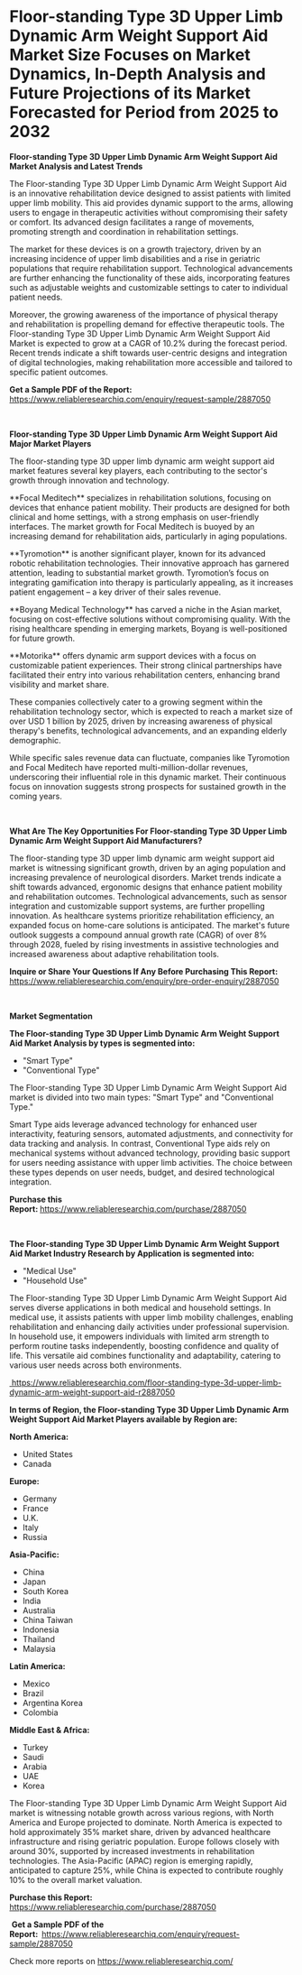 <p><h1>Floor-standing Type 3D Upper Limb Dynamic Arm Weight Support Aid Market Size Focuses on Market Dynamics, In-Depth Analysis and Future Projections of its Market Forecasted for Period from 2025 to 2032</h1></p><p><strong>Floor-standing Type 3D Upper Limb Dynamic Arm Weight Support Aid Market Analysis and Latest Trends</strong></p>
<p><p>The Floor-standing Type 3D Upper Limb Dynamic Arm Weight Support Aid is an innovative rehabilitation device designed to assist patients with limited upper limb mobility. This aid provides dynamic support to the arms, allowing users to engage in therapeutic activities without compromising their safety or comfort. Its advanced design facilitates a range of movements, promoting strength and coordination in rehabilitation settings.</p><p>The market for these devices is on a growth trajectory, driven by an increasing incidence of upper limb disabilities and a rise in geriatric populations that require rehabilitation support. Technological advancements are further enhancing the functionality of these aids, incorporating features such as adjustable weights and customizable settings to cater to individual patient needs.</p><p>Moreover, the growing awareness of the importance of physical therapy and rehabilitation is propelling demand for effective therapeutic tools. The Floor-standing Type 3D Upper Limb Dynamic Arm Weight Support Aid Market is expected to grow at a CAGR of 10.2% during the forecast period. Recent trends indicate a shift towards user-centric designs and integration of digital technologies, making rehabilitation more accessible and tailored to specific patient outcomes.</p></p>
<p><strong>Get a Sample PDF of the Report:&nbsp;</strong> <a href="https://www.reliableresearchiq.com/enquiry/request-sample/2887050?utm_campaign=2321&utm_medium=2&utm_source=Github&utm_content=ia&utm_term=13032025&utm_id=floor-standing-type-3d-upper-limb-dynamic-arm-weight-support-aid">https://www.reliableresearchiq.com/enquiry/request-sample/2887050</a></p>
<p>&nbsp;</p>
<p><strong>Floor-standing Type 3D Upper Limb Dynamic Arm Weight Support Aid Major Market Players</strong></p>
<p><p>The floor-standing type 3D upper limb dynamic arm weight support aid market features several key players, each contributing to the sector's growth through innovation and technology.</p><p>**Focal Meditech** specializes in rehabilitation solutions, focusing on devices that enhance patient mobility. Their products are designed for both clinical and home settings, with a strong emphasis on user-friendly interfaces. The market growth for Focal Meditech is buoyed by an increasing demand for rehabilitation aids, particularly in aging populations.</p><p>**Tyromotion** is another significant player, known for its advanced robotic rehabilitation technologies. Their innovative approach has garnered attention, leading to substantial market growth. Tyromotion’s focus on integrating gamification into therapy is particularly appealing, as it increases patient engagement – a key driver of their sales revenue.</p><p>**Boyang Medical Technology** has carved a niche in the Asian market, focusing on cost-effective solutions without compromising quality. With the rising healthcare spending in emerging markets, Boyang is well-positioned for future growth.</p><p>**Motorika** offers dynamic arm support devices with a focus on customizable patient experiences. Their strong clinical partnerships have facilitated their entry into various rehabilitation centers, enhancing brand visibility and market share.</p><p>These companies collectively cater to a growing segment within the rehabilitation technology sector, which is expected to reach a market size of over USD 1 billion by 2025, driven by increasing awareness of physical therapy's benefits, technological advancements, and an expanding elderly demographic.</p><p>While specific sales revenue data can fluctuate, companies like Tyromotion and Focal Meditech have reported multi-million-dollar revenues, underscoring their influential role in this dynamic market. Their continuous focus on innovation suggests strong prospects for sustained growth in the coming years.</p></p>
<p>&nbsp;</p>
<p><strong>What Are The Key Opportunities For Floor-standing Type 3D Upper Limb Dynamic Arm Weight Support Aid Manufacturers?</strong></p>
<p><p>The floor-standing type 3D upper limb dynamic arm weight support aid market is witnessing significant growth, driven by an aging population and increasing prevalence of neurological disorders. Market trends indicate a shift towards advanced, ergonomic designs that enhance patient mobility and rehabilitation outcomes. Technological advancements, such as sensor integration and customizable support systems, are further propelling innovation. As healthcare systems prioritize rehabilitation efficiency, an expanded focus on home-care solutions is anticipated. The market's future outlook suggests a compound annual growth rate (CAGR) of over 8% through 2028, fueled by rising investments in assistive technologies and increased awareness about adaptive rehabilitation tools.</p></p>
<p><strong>Inquire or Share Your Questions If Any Before Purchasing This Report:</strong> <a href="https://www.reliableresearchiq.com/enquiry/pre-order-enquiry/2887050?utm_campaign=2321&utm_medium=2&utm_source=Github&utm_content=ia&utm_term=13032025&utm_id=floor-standing-type-3d-upper-limb-dynamic-arm-weight-support-aid">https://www.reliableresearchiq.com/enquiry/pre-order-enquiry/2887050</a></p>
<p>&nbsp;</p>
<p><strong>Market Segmentation</strong></p>
<p><strong>The Floor-standing Type 3D Upper Limb Dynamic Arm Weight Support Aid Market Analysis by types is segmented into:</strong></p>
<p><ul><li>"Smart Type"</li><li>"Conventional Type"</li></ul></p>
<p><p>The Floor-standing Type 3D Upper Limb Dynamic Arm Weight Support Aid market is divided into two main types: "Smart Type" and "Conventional Type." </p><p>Smart Type aids leverage advanced technology for enhanced user interactivity, featuring sensors, automated adjustments, and connectivity for data tracking and analysis. In contrast, Conventional Type aids rely on mechanical systems without advanced technology, providing basic support for users needing assistance with upper limb activities. The choice between these types depends on user needs, budget, and desired technological integration.</p></p>
<p><strong>Purchase this Report:&nbsp;</strong><a href="https://www.reliableresearchiq.com/purchase/2887050?utm_campaign=2321&utm_medium=2&utm_source=Github&utm_content=ia&utm_term=13032025&utm_id=floor-standing-type-3d-upper-limb-dynamic-arm-weight-support-aid">https://www.reliableresearchiq.com/purchase/2887050</a></p>
<p>&nbsp;</p>
<p><strong>The Floor-standing Type 3D Upper Limb Dynamic Arm Weight Support Aid Market Industry Research by Application is segmented into:</strong></p>
<p><ul><li>"Medical Use"</li><li>"Household Use"</li></ul></p>
<p><p>The Floor-standing Type 3D Upper Limb Dynamic Arm Weight Support Aid serves diverse applications in both medical and household settings. In medical use, it assists patients with upper limb mobility challenges, enabling rehabilitation and enhancing daily activities under professional supervision. In household use, it empowers individuals with limited arm strength to perform routine tasks independently, boosting confidence and quality of life. This versatile aid combines functionality and adaptability, catering to various user needs across both environments.</p></p>
<p><a href="https://www.reliableresearchiq.com/floor-standing-type-3d-upper-limb-dynamic-arm-weight-support-aid-r2887050?utm_campaign=2321&utm_medium=2&utm_source=Github&utm_content=ia&utm_term=13032025&utm_id=floor-standing-type-3d-upper-limb-dynamic-arm-weight-support-aid">&nbsp;https://www.reliableresearchiq.com/floor-standing-type-3d-upper-limb-dynamic-arm-weight-support-aid-r2887050</a></p>
<p><strong>In terms of Region, the Floor-standing Type 3D Upper Limb Dynamic Arm Weight Support Aid Market Players available by Region are:</strong></p>
<p>
    <p> <strong> North America: </strong>
        <ul>
            <li>United States</li>
            <li>Canada</li>
        </ul>
        </p> 
    <p> <strong> Europe: </strong>
        <ul>
            <li>Germany</li>
            <li>France</li>
            <li>U.K.</li>
            <li>Italy</li>
            <li>Russia</li>
        </ul>
        </p> 
    <p> <strong> Asia-Pacific: </strong>
        <ul>
            <li>China</li>
            <li>Japan</li>
            <li>South Korea</li>
            <li>India</li>
            <li>Australia</li>
            <li>China Taiwan</li>
            <li>Indonesia</li>
            <li>Thailand</li>
            <li>Malaysia</li>
        </ul>
        </p> 
    <p> <strong> Latin America: </strong>
        <ul>
            <li>Mexico</li>
            <li>Brazil</li>
            <li>Argentina Korea</li>
            <li>Colombia</li>
        </ul>
        </p> 
    <p> <strong> Middle East & Africa: </strong>
        <ul>
            <li>Turkey</li>
            <li>Saudi</li>
            <li>Arabia</li>
            <li>UAE</li>
            <li>Korea</li>
        </ul>
    </p>
    </p>
<p><p>The Floor-standing Type 3D Upper Limb Dynamic Arm Weight Support Aid market is witnessing notable growth across various regions, with North America and Europe projected to dominate. North America is expected to hold approximately 35% market share, driven by advanced healthcare infrastructure and rising geriatric population. Europe follows closely with around 30%, supported by increased investments in rehabilitation technologies. The Asia-Pacific (APAC) region is emerging rapidly, anticipated to capture 25%, while China is expected to contribute roughly 10% to the overall market valuation.</p></p>
<p><strong>Purchase this Report: </strong><a href="https://www.reliableresearchiq.com/purchase/2887050?utm_campaign=2321&utm_medium=2&utm_source=Github&utm_content=ia&utm_term=13032025&utm_id=floor-standing-type-3d-upper-limb-dynamic-arm-weight-support-aid">https://www.reliableresearchiq.com/purchase/2887050</a></p>
<p>&nbsp;<strong>Get a Sample PDF of the Report:&nbsp;&nbsp;</strong><a href="https://www.reliableresearchiq.com/enquiry/request-sample/2887050?utm_campaign=2321&utm_medium=2&utm_source=Github&utm_content=ia&utm_term=13032025&utm_id=floor-standing-type-3d-upper-limb-dynamic-arm-weight-support-aid">https://www.reliableresearchiq.com/enquiry/request-sample/2887050</a></p>
<p><strong></strong></p>
<p>Check more reports on <a href="https://www.reliableresearchiq.com/?utm_campaign=2321&utm_medium=2&utm_source=Github&utm_content=ia&utm_term=13032025&utm_id=floor-standing-type-3d-upper-limb-dynamic-arm-weight-support-aid">https://www.reliableresearchiq.com/</a></p>
